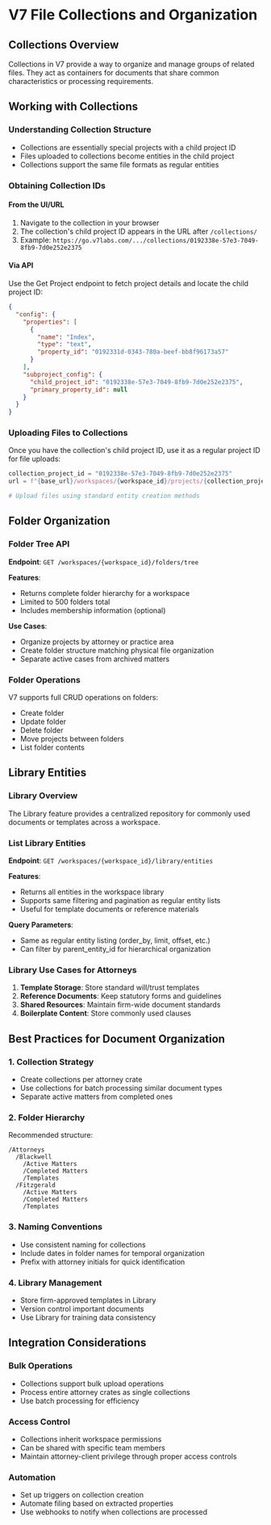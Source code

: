 # V7 File Collections and Organization

## Collections Overview
Collections in V7 provide a way to organize and manage groups of related files. They act as containers for documents that share common characteristics or processing requirements.

## Working with Collections

### Understanding Collection Structure
- Collections are essentially special projects with a child project ID
- Files uploaded to collections become entities in the child project
- Collections support the same file formats as regular entities

### Obtaining Collection IDs

#### From the UI/URL
1. Navigate to the collection in your browser
2. The collection's child project ID appears in the URL after `/collections/`
3. Example: `https://go.v7labs.com/.../collections/0192338e-57e3-7049-8fb9-7d0e252e2375`

#### Via API
Use the Get Project endpoint to fetch project details and locate the child project ID:
```json
{
  "config": {
    "properties": [
      {
        "name": "Index",
        "type": "text",
        "property_id": "0192331d-0343-780a-beef-bb8f96173a57"
      }
    ],
    "subproject_config": {
      "child_project_id": "0192338e-57e3-7049-8fb9-7d0e252e2375",
      "primary_property_id": null
    }
  }
}
```

### Uploading Files to Collections
Once you have the collection's child project ID, use it as a regular project ID for file uploads:

```python
collection_project_id = "0192338e-57e3-7049-8fb9-7d0e252e2375"
url = f"{base_url}/workspaces/{workspace_id}/projects/{collection_project_id}/entities"

# Upload files using standard entity creation methods
```

## Folder Organization

### Folder Tree API
**Endpoint**: `GET /workspaces/{workspace_id}/folders/tree`

**Features**:
- Returns complete folder hierarchy for a workspace
- Limited to 500 folders total
- Includes membership information (optional)

**Use Cases**:
- Organize projects by attorney or practice area
- Create folder structure matching physical file organization
- Separate active cases from archived matters

### Folder Operations
V7 supports full CRUD operations on folders:
- Create folder
- Update folder
- Delete folder
- Move projects between folders
- List folder contents

## Library Entities

### Library Overview
The Library feature provides a centralized repository for commonly used documents or templates across a workspace.

### List Library Entities
**Endpoint**: `GET /workspaces/{workspace_id}/library/entities`

**Features**:
- Returns all entities in the workspace library
- Supports same filtering and pagination as regular entity lists
- Useful for template documents or reference materials

**Query Parameters**:
- Same as regular entity listing (order_by, limit, offset, etc.)
- Can filter by parent_entity_id for hierarchical organization

### Library Use Cases for Attorneys
1. **Template Storage**: Store standard will/trust templates
2. **Reference Documents**: Keep statutory forms and guidelines
3. **Shared Resources**: Maintain firm-wide document standards
4. **Boilerplate Content**: Store commonly used clauses

## Best Practices for Document Organization

### 1. Collection Strategy
- Create collections per attorney crate
- Use collections for batch processing similar document types
- Separate active matters from completed ones

### 2. Folder Hierarchy
Recommended structure:
```
/Attorneys
  /Blackwell
    /Active Matters
    /Completed Matters
    /Templates
  /Fitzgerald
    /Active Matters
    /Completed Matters
    /Templates
```

### 3. Naming Conventions
- Use consistent naming for collections
- Include dates in folder names for temporal organization
- Prefix with attorney initials for quick identification

### 4. Library Management
- Store firm-approved templates in Library
- Version control important documents
- Use Library for training data consistency

## Integration Considerations

### Bulk Operations
- Collections support bulk upload operations
- Process entire attorney crates as single collections
- Use batch processing for efficiency

### Access Control
- Collections inherit workspace permissions
- Can be shared with specific team members
- Maintain attorney-client privilege through proper access controls

### Automation
- Set up triggers on collection creation
- Automate filing based on extracted properties
- Use webhooks to notify when collections are processed